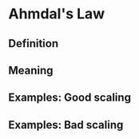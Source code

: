 # Ahmdal's Law


## Definition



## Meaning



## Examples: Good scaling 



## Examples: Bad scaling